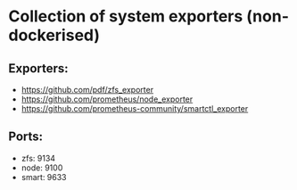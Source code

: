 # Collection of system exporters (non-dockerised)

## Exporters:
* https://github.com/pdf/zfs_exporter
* https://github.com/prometheus/node_exporter
* https://github.com/prometheus-community/smartctl_exporter

## Ports:

* zfs: 9134
* node: 9100
* smart: 9633
